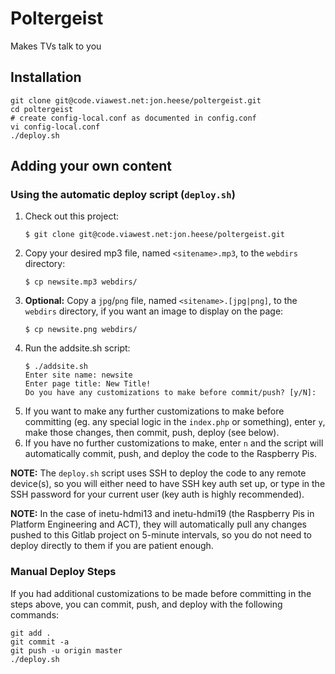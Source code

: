 # Poltergeist
Makes TVs talk to you

## Installation
```
git clone git@code.viawest.net:jon.heese/poltergeist.git
cd poltergeist
# create config-local.conf as documented in config.conf
vi config-local.conf
./deploy.sh
```

## Adding your own content
### Using the automatic deploy script (`deploy.sh`)
1. Check out this project:
    ```
    $ git clone git@code.viawest.net:jon.heese/poltergeist.git
    ```
2. Copy your desired mp3 file, named `<sitename>.mp3`, to the `webdirs` directory:
    ```
    $ cp newsite.mp3 webdirs/
    ```
3. **Optional:** Copy a `jpg`/`png` file, named `<sitename>.[jpg|png]`, to the `webdirs` directory, if you want an image to display on the page:
    ```
    $ cp newsite.png webdirs/
    ```
4. Run the addsite.sh script:
    ```
    $ ./addsite.sh
    Enter site name: newsite
    Enter page title: New Title!
    Do you have any customizations to make before commit/push? [y/N]:
    ```
5. If you want to make any further customizations to make before committing (eg. any special logic in the `index.php` or something), enter `y`, make those changes, then commit, push, deploy (see below).
6. If you have no further customizations to make, enter `n` and the script will automatically commit, push, and deploy the code to the Raspberry Pis.

**NOTE:** The `deploy.sh` script uses SSH to deploy the code to any remote device(s), so you will either need to have SSH key auth set up, or type in the SSH password for your current user (key auth is highly recommended).

**NOTE:** In the case of inetu-hdmi13 and inetu-hdmi19 (the Raspberry Pis in Platform Engineering and ACT), they will automatically pull any changes pushed to this Gitlab project on 5-minute intervals, so you do not need to deploy directly to them if you are patient enough.

### Manual Deploy Steps ###
If you had additional customizations to be made before committing in the steps above, you can commit, push, and deploy with the following commands:
```
git add .
git commit -a
git push -u origin master
./deploy.sh
```
